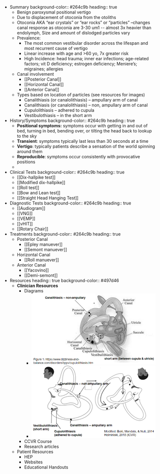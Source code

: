 - Summary
  background-color:: #264c9b
  heading:: true
	- Benign paroxysmal positional vertigo
	- Due to displacement of otoconia from the otoliths
	- Otoconia AKA “ear crystals” or “ear rocks” or “particles” –changes canal response as otoconia are 3-30 um1 -- almost 3x heavier than endolymph, Size and amount of dislodged particles vary
	- Prevalence:
		- The most common vestibular disorder across the lifespan and most recurrent cause of vertigo
		- Linear increase with age and >60 yo, 7x greater risk
		- High Incidence: head trauma; inner ear infections; age-related factors; vit D deficiency; estrogen deficiency; Meniere’s; migraines; allergies
	- Canal involvement
		- [[Posterior Canal]]
		- [[Horizontal Canal]]
		- [[Anterior Canal]]
	- Types based on location of particles (see resources for images)
		- Canalithiasis (or canalolithiasis) – ampullary arm of canal
		- Canalithiasis (or canalolithiasis) – non, ampullary arm of canal
		- Cupulolithiasis – adhered to cupula
		- Vestibulothiasis – in the short arm
- History/Symptoms
  background-color:: #264c9b
  heading:: true
	- **Positional symptoms:** symptoms occur with getting in and out of bed, turning in bed, bending over, or tilting the head back to lookup to the sky
	- **Transient**: symptoms typically last less than 30 seconds at a time
	- **Vertigo**: typically patients describe a sensation of the world spinning around them
	- **Reproducible**: symptoms occur consistently with provocative positions
	-
- Clinical Tests
  background-color:: #264c9b
  heading:: true
	- [[Dix-hallpike test]]
	- [[Modified dix-hallpike]]
	- [[Roll test]]
	- [[Bow and Lean test]]
	- [[Straight Head Hanging Test]]
- Diagnostic Tests
  background-color:: #264c9b
  heading:: true
	- [[Audiogram]]
	- [[VNG]]
	- [[VEMP]]
	- [[vHIT]]
	- [[Rotary Chair]]
- Treatments
  background-color:: #264c9b
  heading:: true
	- Posterior Canal
		- [[Epley manuever]]
		- [[Semont manuever]]
	- Horizontal Canal
		- [[Roll manuever]]
	- Anterior Canal
		- [[Yacovino]]
		- [[Demi-semont]]
- Resources
  heading:: true
  background-color:: #497d46
	- **Clinician Resources**
		- Diagrams
			- ![image.png](../assets/image_1639605844674_0.png)
			- ![image.png](../assets/image_1639605963053_0.png)
		- CCVR Course
		- Research articles
	- Patient Resources
		- HEP
		- Websites
		- Educational Handouts